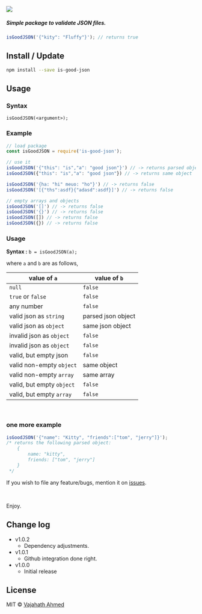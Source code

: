 
![](https://raw.githubusercontent.com/vajahath/is-good-json/master/media/logo.png)

##### Simple package to validate JSON files.


```javascript
isGoodJSON('{"kity": "Fluffy"}'); // returns true
```



## Install / Update

```bash
npm install --save is-good-json
```

## Usage

### Syntax

`isGoodJSON(<argument>);`

### Example
```javascript
// load package
const isGoodJSON = require('is-good-json');

// use it
isGoodJSON('{"this": "is","a": "good json"}') // -> returns parsed object: {"this": "is","a": "good json"}
isGoodJSON({"this": "is","a": "good json"}) // -> returns same object

isGoodJSON('{ha: "hi" meuo: "ho"}') // -> returns false
isGoodJSON('[{"ths":asdf}{"adasd":asdf}]') // -> returns false

// empty arrays and objects
isGoodJSON('[]') // -> returns false
isGoodJSON('{}') // -> returns false
isGoodJSON([]) // -> returns false
isGoodJSON({}) // -> returns false
```

### Usage

**Syntax :** `b = isGoodJSON(a);`

where `a` and `b` are as follows,

| value of `a`                           | value of `b`                  |
| -------------------------------------- | ----------------------------- |
| `null`                                 | `false`                       |
| `true` or `false`                      | `false`                       | 
| any number                             | `false`                       | 
| valid json as `string`                 | parsed json object            |
| valid json as `object`                 | same json object              |
| invalid json as `object`               | `false`                       |
| invalid json as `object`               | `false`                       |
| valid, but empty json                  | `false`                       |
| valid non-empty `object`               | same object                   |
| valid non-empty `array`                | same array                    |
| valid, but empty `object`              | `false`                       |
| valid, but empty `array`               | `false`                       |


<br>

### one more example

```javascript
isGoodJSON('{"name": "Kitty", "friends":["tom", "jerry"]}');
/* returns the following parsed object:
    {
        name: "kitty",
        friends: ["tom", "jerry"]
    }
 */
```


If you wish to file any feature/bugs, mention it on [issues](https://github.com/vajahath/is-good-json/issues).

<br>

Enjoy.

## Change log

 - v1.0.2
     + Dependency adjustments.
 - v1.0.1
     + Github integration done right.
 - v1.0.0
     + Initial release

## License
MIT &copy; [Vajahath Ahmed](https://mycolorpad.blogspot.in)